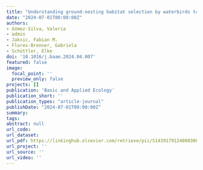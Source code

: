 ```yaml
---
title: "Understanding ground-nesting habitat selection by waterbirds to prioritize invasive predator control on islands"
date: "2024-07-01T00:00:00Z"
authors:
- Gómez-Silva, Valeria 
- admin 
- Jaksic, Fabian M. 
- Flores-Brenner, Gabriela 
- Schüttler, Elke
doi: '10.1016/j.baae.2024.04.007'
featured: false
image:
  focal_point: ''
  preview_only: false
projects: []
publication: 'Basic and Applied Ecology'
publication_short: ''
publication_types: "article-journal"
publishDate: "2024-07-01T00:00:00Z"
summary: 
tags: 
abstract: null
url_code: 
url_dataset: 
url_pdf: https://linkinghub.elsevier.com/retrieve/pii/S1439179124000306
url_project: ''
url_source: ''
url_video: ''
---
```



